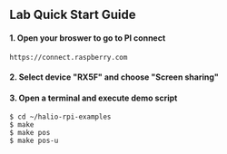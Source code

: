## Lab Quick Start Guide


#### 1. Open your broswer to go to PI connect
```
https://connect.raspberry.com
```

#### 2. Select device "RX5F" and choose "Screen sharing"

#### 3. Open a terminal and execute demo script
```
$ cd ~/halio-rpi-examples
$ make
$ make pos
$ make pos-u
```
